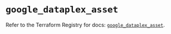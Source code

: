 # `google_dataplex_asset`

Refer to the Terraform Registry for docs: [`google_dataplex_asset`](https://registry.terraform.io/providers/hashicorp/google/5.34.0/docs/resources/dataplex_asset).
